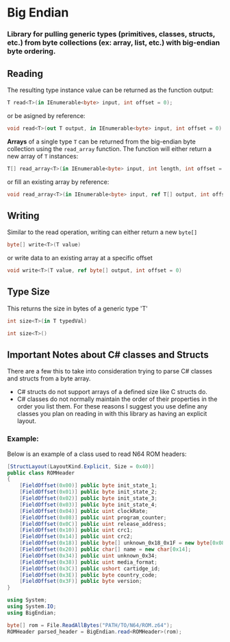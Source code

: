 # Big Endian
### Library for pulling generic types (primitives, classes, structs, etc.) from byte collections (ex: array, list, etc.) with big-endian byte ordering.

## Reading
The resulting type instance value can be returned as the function output:
```C#
T read<T>(in IEnumerable<byte> input, int offset = 0);
```
or be asigned by reference:
```C#
void read<T>(out T output, in IEnumerable<byte> input, int offset = 0)
```

**Arrays** of a single type `T` can be returned from the big-endian byte collection using the `read_array` function. 
The function will either return a new array of `T` instances:
```C#
T[] read_array<T>(in IEnumerable<byte> input, int length, int offset = 0)
```
or fill an existing array by reference:
```C#
void read_array<T>(in IEnumerable<byte> input, ref T[] output, int offset = 0)
```

## Writing
 Similar to the read operation, writing can either return a new `byte[]`
```C#
byte[] write<T>(T value) 
```
or write data to an existing array at a specific offset
```C#
void write<T>(T value, ref byte[] output, int offset = 0)
```

## Type Size
This returns the size in bytes of a generic type 'T'
```C#
int size<T>(in T typedVal)
```
```C#
int size<T>()
```

## Important Notes about C# classes and Structs
There are a few this to take into consideration trying to parse C# classes and structs from a byte array. 
 - C# structs do not support arrays of a defined size like C structs do.
 - C# classes do not normally maintain the order of their properties in the order you list them.
For these reasons I suggest you use define any classes you plan on reading in with this library as having an explicit layout.
### Example:
Below is an example of a class used to read N64 ROM headers:
```C#
[StructLayout(LayoutKind.Explicit, Size = 0x40)]
public class ROMHeader
{
    [FieldOffset(0x00)] public byte init_state_1;
    [FieldOffset(0x01)] public byte init_state_2;
    [FieldOffset(0x02)] public byte init_state_3;
    [FieldOffset(0x03)] public byte init_state_4;
    [FieldOffset(0x04)] public uint clockRate;
    [FieldOffset(0x08)] public uint program_counter;
    [FieldOffset(0x0C)] public uint release_address;
    [FieldOffset(0x10)] public uint crc1;
    [FieldOffset(0x14)] public uint crc2;
    [FieldOffset(0x18)] public byte[] unknown_0x18_0x1F = new byte[0x08];
    [FieldOffset(0x20)] public char[] name = new char[0x14];
    [FieldOffset(0x34)] public uint unknown_0x34;
    [FieldOffset(0x38)] public uint media_format;
    [FieldOffset(0x3C)] public ushort cartidge_id;
    [FieldOffset(0x3E)] public byte country_code;
    [FieldOffset(0x3F)] public byte version;
}
```

```C#
using System;
using System.IO;
using BigEndian;

byte[] rom = File.ReadAllBytes("PATH/TO/N64/ROM.z64");
ROMHeader parsed_header = BigEndian.read<ROMHeader>(rom);
```
